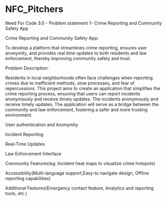 # NFC_Pitchers
Need For Code 3.0 - Problem statement 1- Crime Reporting and Community Safety App

Crime Reporting and Community Safety App:

To develop a platform that streamlines crime  reporting, ensures user anonymity, and provides real time updates to both residents and law enforcement,  thereby improving community safety and trust.
 
Problem Description: 

Residents in local neighborhoods often face challenges when reporting crimes due to inefficient methods, slow processes, and fear of repercussions. This project aims to create an application that simplifies the crime reporting process, ensuring that users can report
incidents anonymously and receive timely updates. The incidents anonymously and receive timely updates. The application will serve as a bridge between the community and law enforcement, fostering a safer and more trusting environment.

User authentication and Anonymity

Incident Reporting

Real-Time Updates

Law Enforcement Interface

Community Features(eg: Incident heat maps to visualize crime hotspots)

Accessibility(Multi-language support,Easy-to navigate design, Offline reporting capabilities)

Additional Features(Emergency contact feature, Analytics and reporting tools, etc.)
